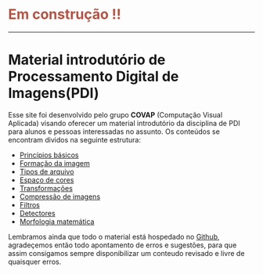 # <span style="color:#b95242">Em construção !!</span>
***
# Material introdutório de Processamento Digital de Imagens(PDI)

Esse site foi desenvolvido pelo grupo <b>COVAP</b> (Computação Visual Aplicada) visando oferecer um material introdutório da disciplina de PDI para alunos e pessoas interessadas no assunto.
Os conteúdos se encontram dividos na seguinte estrutura:
  
- [Princípios básicos](introducao.md)
- [Formação da imagem](formacao_imagem.md)
- [Tipos de arquivo](tipos_arquivos.md)
- [Espaço de cores](espaco_cores.md)
- [Transformações](transformacoes.md)
- [Compressão de imagens](compressao_imagem.md)
- [Filtros](filtros.md)
- [Detectores](detectores.md)
- [Morfologia matemática](morfologia.md) 
  
Lembramos ainda que todo o material está hospedado no [Github](https://github.com/GilsonJRS/covap-pdi), agradeçemos então todo apontamento de erros e sugestões, para que assim consigamos sempre disponibilizar um conteudo revisado e livre de quaisquer erros.